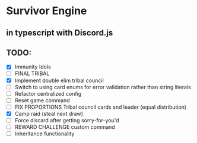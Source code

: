 # Survivor Engine
## in typescript with Discord.js

## TODO:
- [x] Immunity Idols
- [ ] FINAL TRIBAL
- [x] Implement double elim tribal council
- [ ] Switch to using card enums for error validation rather than string literals
- [ ] Refactor centralized config
- [ ] Reset game command
- [ ] FIX PROPORTIONS Tribal council cards and leader (equal distribution)
- [x] Camp raid (steal next draw)
- [ ] Force discard after getting sorry-for-you'd
- [ ] REWARD CHALLENGE custom command
- [ ] Inheritance functionality
